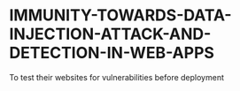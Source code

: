 # IMMUNITY-TOWARDS-DATA-INJECTION-ATTACK-AND-DETECTION-IN-WEB-APPS
To test their websites for vulnerabilities before deployment
